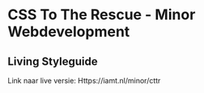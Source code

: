 # CSS To The Rescue - Minor Webdevelopment

## Living Styleguide

Link naar live versie:
Https://iamt.nl/minor/cttr